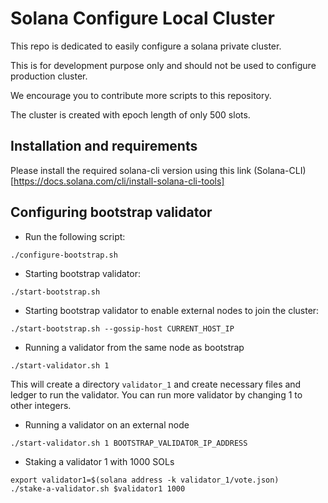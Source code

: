 # Solana Configure Local Cluster

This repo is dedicated to easily configure a solana private cluster.

This is for development purpose only and should not be used to configure production cluster.

We encourage you to contribute more scripts to this repository.

The cluster is created with epoch length of only 500 slots.

## Installation and requirements
Please install the required solana-cli version using this link (Solana-CLI)[https://docs.solana.com/cli/install-solana-cli-tools]

## Configuring bootstrap validator

* Run the following script:
```
./configure-bootstrap.sh
```

* Starting bootstrap validator:
```
./start-bootstrap.sh
```

* Starting bootstrap validator to enable external nodes to join the cluster:
```
./start-bootstrap.sh --gossip-host CURRENT_HOST_IP
```

* Running a validator from the same node as bootstrap
```
./start-validator.sh 1
```

This will create a directory `validator_1` and create necessary files and ledger to run the validator.
You can run more validator by changing 1 to other integers.

* Running a validator on an external node
```
./start-validator.sh 1 BOOTSTRAP_VALIDATOR_IP_ADDRESS
```


* Staking a validator 1 with 1000 SOLs
```
export validator1=$(solana address -k validator_1/vote.json)
./stake-a-validator.sh $validator1 1000
```